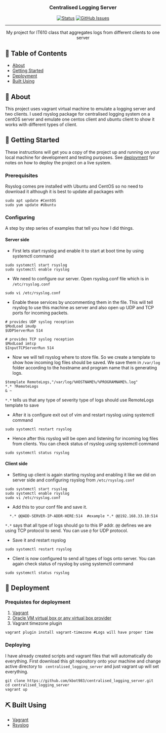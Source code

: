 <h3 align="center">Centralised Logging Server</h3>

<div align="center">

[![Status](https://img.shields.io/badge/status-active-success.svg)]()
[![GitHub Issues](https://img.shields.io/github/issues/kbot983/centralised_logging_server)](https://github.com/kbot983/centralised_logging_server/issues)

</div>

---

<p align="center"> My project for IT610 class that aggregates logs from different clients to one server
    <br> 
</p>

## 📝 Table of Contents

- [About](#about)
- [Getting Started](#getting_started)
- [Deployment](#deployment)
- [Built Using](#built_using)

## 🧐 About <a name = "about"></a>

This project uses vagrant virtual machine to emulate a logging server and two clients. I used rsyslog package for centralised logging system on a centOS server and emulate one centos client and ubuntu client to show it works with different types of client. 

## 🏁 Getting Started <a name = "getting_started"></a>

These instructions will get you a copy of the project up and running on your local machine for development and testing purposes. See [deployment](#deployment) for notes on how to deploy the project on a live system.

### Prerequisites

Rsyslog comes pre installed with Ubuntu and CentOS so no need to download it although it is best to update all packages with
```
sudo apt update #CentOS 
sudo yum update #Ubuntu 
```

### Configuring

A step by step series of examples that tell you how I did things.

#### Server side 
* First lets start rsyslog and enable it to start at boot time by using systemctl command
```
sudo systemctl start rsyslog
sudo systemctl enable rsyslog

```
* We need to configure our server. Open rsyslog.conf file which is in ``` /etc/rsyslog.conf ``` 

```
sudo vi /etc/rsyslog.conf
```
* Enable these services by uncommenting them in the file. This will tell rsyslog to use this machine as server and also open up UDP and TCP ports for incoming packets.

```
# provides UDP syslog reception
$ModLoad imudp
$UDPServerRun 514

# provides TCP syslog reception
$ModLoad imtcp
$InputTCPServerRun 514

```
* Now we will tell rsyslog where to store file. So we create a template to show how incoming log files should be saved. We save them in ```/var/log``` folder according to the hostname and program name that is generating logs.  
```
$template RemoteLogs,"/var/log/%HOSTNAME%/%PROGRAMNAME%.log"
*.* ?RemoteLogs
& ~
```
``` *.* ``` tells us that any type of severity type of logs should use RemoteLogs template to save

* After it is configure exit out of vim and restart rsyslog using systemctl command 

``` 
sudo systemctl restart rsyslog 

```

* Hence after this rsyslog will be open and listening for incoming log files from clients. You can check status of rsyslog using systemctl command

```
sudo systemctl status rsyslog
```


#### Client side

* Setting up client is again starting rsyslog and enabling it like we did on server side and configuring rsyslog from ``` /etc/rsyslog.conf ```

``` 
sudo systemctl start rsyslog
sudo systemctl enable rsyslog
sudo vi /etc/rsyslog.conf

```
* Add this to your conf file and save it. 

```
  *.* @@ADD-SERVER-IP-ADDR-HERE:514  #example *.* @@192.168.33.10:514
```

``` *.* ``` says that all type of logs should go to this IP addr. 
``` @@ ``` defines we are using TCP protocol to send. You can use ``` @ ``` for UDP protocol.

* Save it and restart rsyslog 

```
sudo systemctl restart rsyslog
```

* Client is now configured to send all types of logs onto server. You can again check status of rsyslog by using systemctl command

```
sudo systemctl status rsyslog

```

## 🚀 Deployment <a name = "deployment"></a>

### Prequistes for deployment

1. [Vagrant](https://www.vagrantup.com/downloads.html)
2. [Oracle VM virtual box or any virtual box provider](https://www.oracle.com/virtualization/technologies/vm/downloads/virtualbox-downloads.html)
3. Vagrant timezone plugin
```
vagrant plugin install vagrant-timezone #Logs will have proper time
```

### Deploying 

I have already created scripts and vagrant files that will automatically do everything. First download this git repository onto your machine and change active directory to ``` centralised_logging_server``` and just vagrant up will set everything. 

```
git clone https://github.com/kbot983/centralised_logging_server.git
cd centralised_logging_server
vagrant up
```


## ⛏️ Built Using <a name = "built_using"></a>

- [Vagrant](https://www.vagrantup.com/)
- [Rsyslog](https://www.rsyslog.com/) 